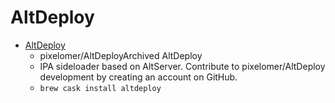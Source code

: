 # AltDeploy
- [AltDeploy](https://github.com/pixelomer/AltDeploy)
  -  pixelomer/AltDeployArchived AltDeploy
  - IPA sideloader based on AltServer. Contribute to pixelomer/AltDeploy development by creating an account on GitHub.
  - `brew cask install altdeploy`
